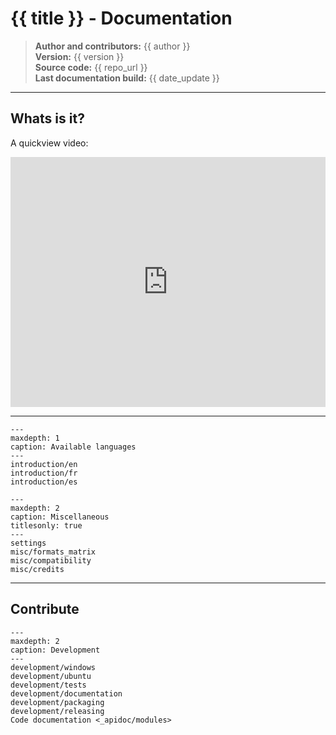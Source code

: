 # {{ title }} - Documentation

> **Author and contributors:** {{ author }}  
> **Version:** {{ version }}  
> **Source code:** {{ repo_url }}  
> **Last documentation build:** {{ date_update }}

----

## Whats is it?

A quickview video:

<iframe width="100%" height="400" src="https://www.youtube.com/embed/3d6xiInUXIU" title="YouTube video player" frameborder="0" allow="accelerometer; autoplay; clipboard-write; encrypted-media; gyroscope; picture-in-picture" allowfullscreen></iframe>

----

```{toctree}
---
maxdepth: 1
caption: Available languages
---
introduction/en
introduction/fr
introduction/es
```

```{toctree}
---
maxdepth: 2
caption: Miscellaneous
titlesonly: true
---
settings
misc/formats_matrix
misc/compatibility
misc/credits
```

----

## Contribute

```{toctree}
---
maxdepth: 2
caption: Development
---
development/windows
development/ubuntu
development/tests
development/documentation
development/packaging
development/releasing
Code documentation <_apidoc/modules>
```
